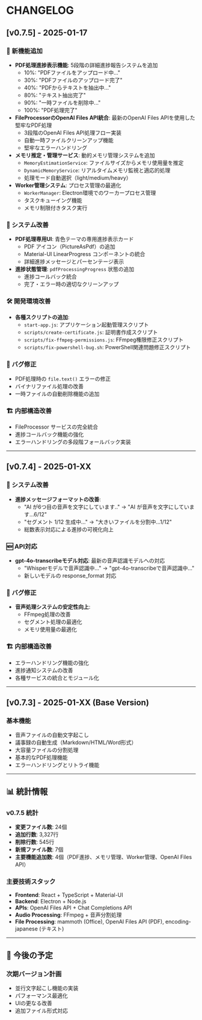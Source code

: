 # CHANGELOG

## [v0.7.5] - 2025-01-17

### 🚀 新機能追加
- **PDF処理進捗表示機能**: 5段階の詳細進捗報告システムを追加
  - 10%: "PDFファイルをアップロード中..."
  - 30%: "PDFファイルのアップロード完了"
  - 40%: "PDFからテキストを抽出中..."
  - 80%: "テキスト抽出完了"
  - 90%: "一時ファイルを削除中..."
  - 100%: "PDF処理完了"
- **FileProcessorのOpenAI Files API統合**: 最新のOpenAI Files APIを使用した堅牢なPDF処理
  - 3段階のOpenAI Files API処理フロー実装
  - 自動一時ファイルクリーンアップ機能
  - 堅牢なエラーハンドリング
- **メモリ推定・管理サービス**: 動的メモリ管理システムを追加
  - `MemoryEstimationService`: ファイルサイズからメモリ使用量を推定
  - `DynamicMemoryService`: リアルタイムメモリ監視と適応的処理
  - 処理モード自動選択（light/medium/heavy）
- **Worker管理システム**: プロセス管理の最適化
  - `WorkerManager`: Electron環境でのワーカープロセス管理
  - タスクキューイング機能
  - メモリ制限付きタスク実行

### 🔧 システム改善
- **PDF処理専用UI**: 青色テーマの専用進捗表示カード
  - PDF アイコン（PictureAsPdf）の追加
  - Material-UI LinearProgress コンポーネントの統合
  - 詳細進捗メッセージとパーセンテージ表示
- **進捗状態管理**: `pdfProcessingProgress` 状態の追加
  - 進捗コールバック統合
  - 完了・エラー時の適切なクリーンアップ

### 🛠️ 開発環境改善
- **各種スクリプトの追加**:
  - `start-app.js`: アプリケーション起動管理スクリプト
  - `scripts/create-certificate.js`: 証明書作成スクリプト
  - `scripts/fix-ffmpeg-permissions.js`: FFmpeg権限修正スクリプト
  - `scripts/fix-powershell-bug.sh`: PowerShell関連問題修正スクリプト

### 🐛 バグ修正
- PDF処理時の `file.text()` エラーの修正
- バイナリファイル処理の改善
- 一時ファイルの自動削除機能の追加

### 🏗️ 内部構造改善
- FileProcessor サービスの完全統合
- 進捗コールバック機能の強化
- エラーハンドリングの多段階フォールバック実装

---

## [v0.7.4] - 2025-01-XX

### 🔧 システム改善
- **進捗メッセージフォーマットの改善**:
  - "AI が6つ目の音声を文字にしています.." → "AI が音声を文字にしています...6/12"
  - "セグメント 1/12 生成中..." → "大きいファイルを分割中...1/12"
  - 総数表示対応による進捗の可視化向上

### 🆕 API対応
- **gpt-4o-transcribeモデル対応**: 最新の音声認識モデルへの対応
  - "Whisperモデルで音声認識中..." → "gpt-4o-transcribeで音声認識中..."
  - 新しいモデルの response_format 対応

### 🐛 バグ修正
- **音声処理システムの安定性向上**:
  - FFmpeg処理の改善
  - セグメント処理の最適化
  - メモリ使用量の最適化

### 🏗️ 内部構造改善
- エラーハンドリング機能の強化
- 進捗通知システムの改善
- 各種サービスの統合とモジュール化

---

## [v0.7.3] - 2025-01-XX (Base Version)

### 基本機能
- 音声ファイルの自動文字起こし
- 議事録の自動生成（Markdown/HTML/Word形式）
- 大容量ファイルの分割処理
- 基本的なPDF処理機能
- エラーハンドリングとリトライ機能

---

## 📊 統計情報

### v0.7.5 統計
- **変更ファイル数**: 24個
- **追加行数**: 3,327行
- **削除行数**: 545行
- **新規ファイル数**: 7個
- **主要機能追加数**: 4個（PDF進捗、メモリ管理、Worker管理、OpenAI Files API）

### 主要技術スタック
- **Frontend**: React + TypeScript + Material-UI
- **Backend**: Electron + Node.js
- **APIs**: OpenAI Files API + Chat Completions API
- **Audio Processing**: FFmpeg + 音声分割処理
- **File Processing**: mammoth (Office), OpenAI Files API (PDF), encoding-japanese (テキスト)

---

## 🔮 今後の予定

### 次期バージョン計画
- 並行文字起こし機能の実装
- パフォーマンス最適化
- UIの更なる改善
- 追加ファイル形式対応 